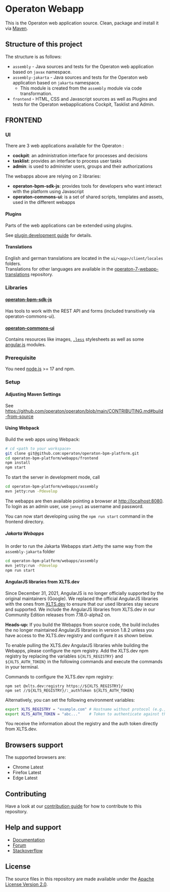 # Operaton Webapp

This is the Operaton web application source.
Clean, package and install it via [Maven](https://maven.apache.org/).

## Structure of this project

The structure is as follows:

* `assembly` - Java sources and tests for the Operaton web application based on `javax` namespace.
* `assembly-jakarta` - Java sources and tests for the Operaton web application based on `jakarta` namespace.
  * This module is created from the `assembly` module via code transformation.
* `frontend` - HTML, CSS and Javascript sources as well as Plugins and tests for the Operaton webapplications Cockpit, Tasklist and Admin.

## FRONTEND

### UI

There are 3 web applications available for the Operaton :

* __cockpit__: an administration interface for processes and decisions
* __tasklist__: provides an interface to process user tasks
* __admin__: is used to administer users, groups and their authorizations

The webapps above are relying on 2 libraries:

* __operaton-bpm-sdk-js__: provides tools for developers who want interact with the platform using Javascript
* __operaton-commons-ui__: is a set of shared scripts, templates and assets, used in the different webapps


#### Plugins

Parts of the web applications can be extended using plugins.

See [plugin development guide](http://docs.operaton.org/latest/real-life/how-to/#cockpit-how-to-develop-a-cockpit-plugin) for details.

#### Translations

English and german translations are located in the `ui/<app>/client/locales` folders.  
Translations for other languages are available in the [operaton-7-webapp-translations](https://github.com/camunda-community-hub/camunda-7-webapp-translations) repository.

### Libraries

#### [operaton-bpm-sdk-js](https://github.com/operaton/operaton/tree/master/webapps/frontend/operaton-bpm-sdk-js)

Has tools to work with the REST API and forms (included transitively via operaton-commons-ui).

#### [operaton-commons-ui](https://github.com/operaton/operaton/tree/master/webapps/frontend/operaton-commons-ui)

Contains resources like images, [`.less`](http://lesscss.org) stylesheets as well as some [angular.js](http://angularjs.org) modules.

### Prerequisite

You need [node.js](http://nodejs.org) >= 17 and npm.

### Setup

#### Adjusting Maven Settings

See https://github.com/operaton/operaton/blob/main/CONTRIBUTING.md#build-from-source

#### Using Webpack

Build the web apps using Webpack:

```sh
# cd <path to your workspace>
git clone git@github.com:operaton/operaton-bpm-platform.git
cd operaton-bpm-platform/webapps/frontend
npm install
npm start
```

To start the server in development mode, call

```sh
cd operaton-bpm-platform/webapps/assembly
mvn jetty:run -Pdevelop
```

The webapps are then available pointing a browser at [http://localhost:8080](http://localhost:8080). To login as an admin user, use `jonny1` as username and password.

You can now start developing using the `npm run start` command in the frontend directory.

##### Jakarta Webapps

In order to run the Jakarta Webapps start Jetty the same way from the `assembly-jakarta` folder

```sh
cd operaton-bpm-platform/webapps/assembly
mvn jetty:run -Pdevelop
npm run start
```

#### AngularJS libraries from XLTS.dev

Since December 31, 2021, AngularJS is no longer officially supported by the original maintainers (Google). We replaced the official AngularJS libraries with the ones from [XLTS.dev](https://XLTS.dev) to ensure that our used libraries stay secure and supported. We include the AngularJS libraries from XLTS.dev in our Community Edition releases from 7.18.0-alpha2 on.

**Heads-up:** If you build the Webapps from source code, the build includes the no longer maintained AngularJS libraries in version 1.8.2 unless you have access to the XLTS.dev registry and configure it as shown below.

To enable pulling the XLTS.dev AngularJS libraries while building the Webapps, please configure the npm registry. Add the XLTS.dev npm registry by replacing the variables `${XLTS_REGISTRY}` and `${XLTS_AUTH_TOKEN}` in the following commands and execute the commands in your terminal.

Commands to configure the XLTS.dev npm registry:

```
npm set @xlts.dev:registry https://${XLTS_REGISTRY}/
npm set //${XLTS_REGISTRY}/:_authToken ${XLTS_AUTH_TOKEN}
```

Alternatively, you can set the following environment variables:

```sh
export XLTS_REGISTRY = "example.com" # Hostname without protocol (e.g., "https://"), leading or trailing slashes
export XLTS_AUTH_TOKEN = "abc..."    # Token to authenticate against the registry
```

You receive the information about the registry and the auth token directly from XLTS.dev.

## Browsers support

The supported browsers are:

- Chrome Latest
- Firefox Latest
- Edge Latest

## Contributing

Have a look at our [contribution guide](https://github.com/operaton/operaton/blob/main/CONTRIBUTING.md) for how to contribute to this repository.


## Help and support

* [Documentation](http://docs.operaton.org/manual/latest/)
* [Forum](https://forum.operaton.org)
* [Stackoverflow](https://stackoverflow.com/questions/tagged/operaton)

## License

The source files in this repository are made available under the [Apache License Version 2.0](./LICENSE).
